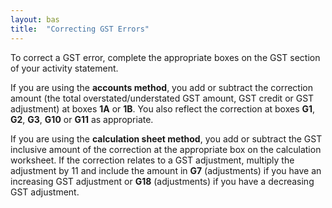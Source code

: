 ```yaml
---
layout: bas
title:  "Correcting GST Errors"
---
```


<p>To correct a GST error, complete the appropriate boxes on the GST section of your activity statement.</p>
<p>If you are using the <strong>accounts method</strong>, you add or subtract the correction amount (the total overstated/understated GST amount, GST credit or GST adjustment) at boxes <strong>1A</strong> or <strong>1B</strong>. You also reflect the correction at boxes <strong>G1</strong>, <strong>G2</strong>, <strong>G3</strong>, <strong>G10</strong> or <strong>G11</strong> as appropriate.</p>
<p>If you are using the <strong>calculation sheet method</strong>, you add or subtract the GST inclusive amount of the correction at the appropriate box on the calculation worksheet. If the correction relates to a GST adjustment, multiply the adjustment by 11 and include the amount in <strong>G7</strong> (adjustments) if you have an increasing GST adjustment or <strong>G18</strong> (adjustments) if you have a decreasing GST adjustment.</p>
